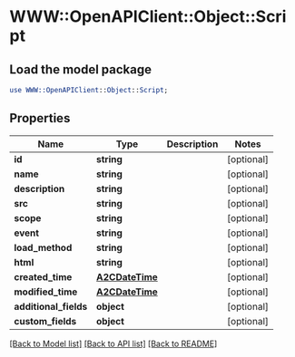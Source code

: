 # WWW::OpenAPIClient::Object::Script

## Load the model package
```perl
use WWW::OpenAPIClient::Object::Script;
```

## Properties
Name | Type | Description | Notes
------------ | ------------- | ------------- | -------------
**id** | **string** |  | [optional] 
**name** | **string** |  | [optional] 
**description** | **string** |  | [optional] 
**src** | **string** |  | [optional] 
**scope** | **string** |  | [optional] 
**event** | **string** |  | [optional] 
**load_method** | **string** |  | [optional] 
**html** | **string** |  | [optional] 
**created_time** | [**A2CDateTime**](A2CDateTime.md) |  | [optional] 
**modified_time** | [**A2CDateTime**](A2CDateTime.md) |  | [optional] 
**additional_fields** | **object** |  | [optional] 
**custom_fields** | **object** |  | [optional] 

[[Back to Model list]](../README.md#documentation-for-models) [[Back to API list]](../README.md#documentation-for-api-endpoints) [[Back to README]](../README.md)


